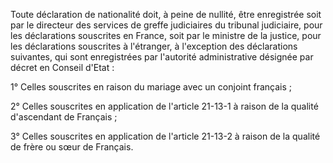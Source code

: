 Toute déclaration de nationalité doit, à peine de nullité, être enregistrée soit par le directeur des services de greffe judiciaires du tribunal judiciaire, pour les déclarations souscrites en France, soit par le ministre de la justice, pour les déclarations souscrites à l'étranger, à l'exception des déclarations suivantes, qui sont enregistrées par l'autorité administrative désignée par décret en Conseil d'Etat :

1° Celles souscrites en raison du mariage avec un conjoint français ;

2° Celles souscrites en application de l'article 21-13-1 à raison de la qualité d'ascendant de Français ;

3° Celles souscrites en application de l'article 21-13-2 à raison de la qualité de frère ou sœur de Français.
